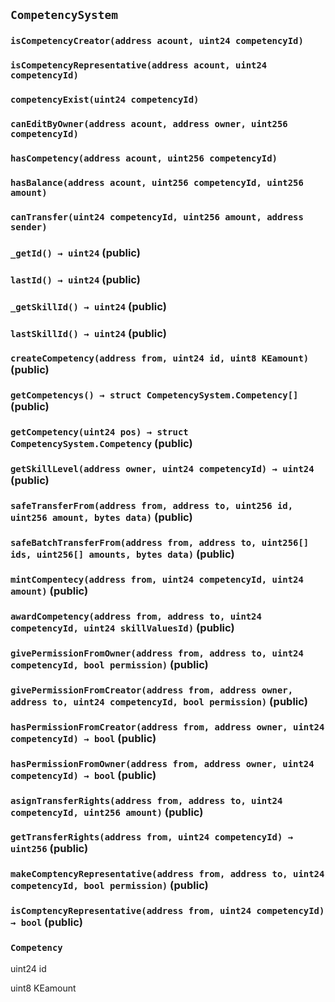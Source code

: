## `CompetencySystem`





### `isCompetencyCreator(address acount, uint24 competencyId)`





### `isCompetencyRepresentative(address acount, uint24 competencyId)`





### `competencyExist(uint24 competencyId)`





### `canEditByOwner(address acount, address owner, uint256 competencyId)`





### `hasCompetency(address acount, uint256 competencyId)`





### `hasBalance(address acount, uint256 competencyId, uint256 amount)`





### `canTransfer(uint24 competencyId, uint256 amount, address sender)`






### `_getId() → uint24` (public)





### `lastId() → uint24` (public)





### `_getSkillId() → uint24` (public)





### `lastSkillId() → uint24` (public)





### `createCompetency(address from, uint24 id, uint8 KEamount)` (public)





### `getCompetencys() → struct CompetencySystem.Competency[]` (public)





### `getCompetency(uint24 pos) → struct CompetencySystem.Competency` (public)





### `getSkillLevel(address owner, uint24 competencyId) → uint24` (public)





### `safeTransferFrom(address from, address to, uint256 id, uint256 amount, bytes data)` (public)





### `safeBatchTransferFrom(address from, address to, uint256[] ids, uint256[] amounts, bytes data)` (public)





### `mintCompentecy(address from, uint24 competencyId, uint24 amount)` (public)





### `awardCompetency(address from, address to, uint24 competencyId, uint24 skillValuesId)` (public)





### `givePermissionFromOwner(address from, address to, uint24 competencyId, bool permission)` (public)





### `givePermissionFromCreator(address from, address owner, address to, uint24 competencyId, bool permission)` (public)





### `hasPermissionFromCreator(address from, address owner, uint24 competencyId) → bool` (public)





### `hasPermissionFromOwner(address from, address owner, uint24 competencyId) → bool` (public)





### `asignTransferRights(address from, address to, uint24 competencyId, uint256 amount)` (public)





### `getTransferRights(address from, uint24 competencyId) → uint256` (public)





### `makeComptencyRepresentative(address from, address to, uint24 competencyId, bool permission)` (public)





### `isComptencyRepresentative(address from, uint24 competencyId) → bool` (public)







### `Competency`


uint24 id


uint8 KEamount



